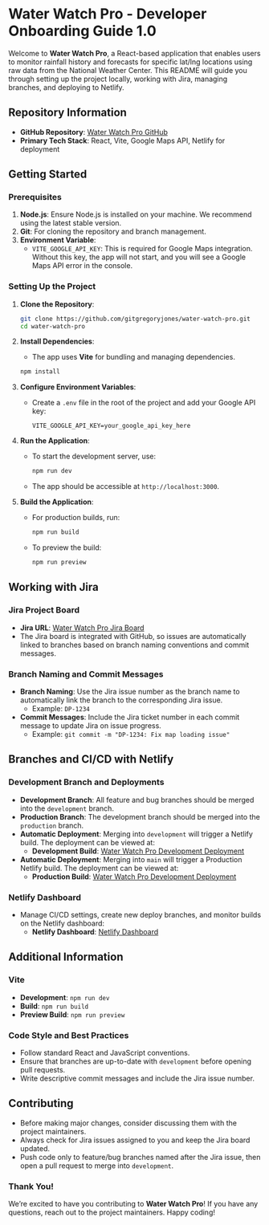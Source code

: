 # Water Watch Pro - Developer Onboarding Guide 1.0

Welcome to **Water Watch Pro**, a React-based application that enables users to monitor rainfall history and forecasts for specific lat/lng locations using raw data from the National Weather Center. This README will guide you through setting up the project locally, working with Jira, managing branches, and deploying to Netlify.

## Repository Information

- **GitHub Repository**: [Water Watch Pro GitHub](https://github.com/gitgregoryjones/water-watch-pro)
- **Primary Tech Stack**: React, Vite, Google Maps API, Netlify for deployment

## Getting Started

### Prerequisites

1. **Node.js**: Ensure Node.js is installed on your machine. We recommend using the latest stable version.
2. **Git**: For cloning the repository and branch management.
3. **Environment Variable**:
   - `VITE_GOOGLE_API_KEY`: This is required for Google Maps integration. Without this key, the app will not start, and you will see a Google Maps API error in the console.

### Setting Up the Project

1. **Clone the Repository**:
   ```bash
   git clone https://github.com/gitgregoryjones/water-watch-pro.git
   cd water-watch-pro
   ```

2. **Install Dependencies**:
   - The app uses **Vite** for bundling and managing dependencies.
   ```bash
   npm install
   ```

3. **Configure Environment Variables**:
   - Create a `.env` file in the root of the project and add your Google API key:
     ```env
     VITE_GOOGLE_API_KEY=your_google_api_key_here
     ```

4. **Run the Application**:
   - To start the development server, use:
     ```bash
     npm run dev
     ```
   - The app should be accessible at `http://localhost:3000`.

5. **Build the Application**:
   - For production builds, run:
     ```bash
     npm run build
     ```
   - To preview the build:
     ```bash
     npm run preview
     ```

## Working with Jira

### Jira Project Board

- **Jira URL**: [Water Watch Pro Jira Board](https://blinkprojects.atlassian.net/jira/software/projects/DP/boards/1)
- The Jira board is integrated with GitHub, so issues are automatically linked to branches based on branch naming conventions and commit messages.

### Branch Naming and Commit Messages

- **Branch Naming**: Use the Jira issue number as the branch name to automatically link the branch to the corresponding Jira issue.
  - Example: `DP-1234`
- **Commit Messages**: Include the Jira ticket number in each commit message to update Jira on issue progress.
  - Example: `git commit -m "DP-1234: Fix map loading issue"`

## Branches and CI/CD with Netlify

### Development Branch and Deployments

- **Development Branch**: All feature and bug branches should be merged into the `development` branch.
- **Production Branch**: The development branch should be merged into the `production` branch.
- **Automatic Deployment**: Merging into `development` will trigger a Netlify build. The deployment can be viewed at:
  - **Development Build**: [Water Watch Pro Development Deployment](https://dev-water-watch-pro.netlify.app/)
- **Automatic Deployment**: Merging into `main` will trigger a Production Netlify build. The deployment can be viewed at:
   - **Production Build**: [Water Watch Pro Development Deployment](https://dwater-watch-pro.netlify.app/)

### Netlify Dashboard

- Manage CI/CD settings, create new deploy branches, and monitor builds on the Netlify dashboard:
  - **Netlify Dashboard**: [Netlify Dashboard](https://app.netlify.com/teams/gitgregoryjones/sites)

## Additional Information

### Vite

- **Development**: `npm run dev`
- **Build**: `npm run build`
- **Preview Build**: `npm run preview`

### Code Style and Best Practices

- Follow standard React and JavaScript conventions.
- Ensure that branches are up-to-date with `development` before opening pull requests.
- Write descriptive commit messages and include the Jira issue number.

## Contributing

- Before making major changes, consider discussing them with the project maintainers.
- Always check for Jira issues assigned to you and keep the Jira board updated.
- Push code only to feature/bug branches named after the Jira issue, then open a pull request to merge into `development`.

### Thank You!

We’re excited to have you contributing to **Water Watch Pro**! If you have any questions, reach out to the project maintainers. Happy coding!
